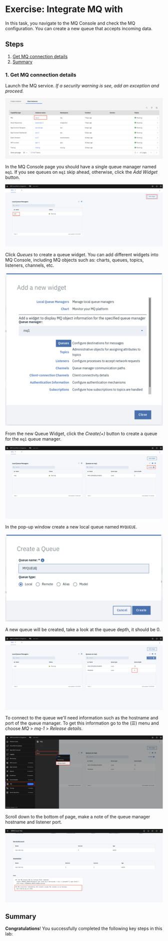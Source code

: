 # Exercise: Integrate MQ with

In this task, you navigate to the MQ Console and check the MQ configuration. You can create a new queue that accepts incoming data.

## Steps

1. [Get MQ connection details](#1-get-mq-connection-details)
1. [Summary](#summary)

### 1. Get MQ connection details

Launch the MQ service. *If a security warning is see, add an exception and proceed.*

![Launch MQ](images/cp4i-dashboard-mq.png)

In the MQ Console page you should have a single queue manager named `mq1`. If you see queues on `mq1` skip ahead, otherwise, click the *Add Widget* button.

![Add a Widget](images/mq-console-add-widget.png)

Click *Queues* to create a queue widget. You can add different widgets into MQ Console, including MQ objects such as: charts, queues, topics, listeners, channels, etc.

![Add a Queue Widget](images/add-queue-widget.png)

From the new Queue Widget, click the *Create(+)* button to create a queue for the `mq1` queue manager.

![Start creating a new queue](images/create-queue-button.png)

In the pop-up window create a new local queue named `MYQUEUE`.

![Create a new queue](images/create-queue.png)

A new queue will be created, take a look at the queue depth, it should be 0.

![Queue depth should be 0](images/queue-depth.png)

To connect to the queue we'll need information such as the hostname and port of the queue manager. To get this information go to the (☰) menu and choose *MQ* > *mq-1* > *Release details*.

![MQ release details](images/mq-release-details.png)

Scroll down to the bottom of page, make a note of the queue manager hostname and listener port.

![MQ connection info](images/mq-connection-info.png)

## Summary

**Congratulations**! You successfully completed the following key steps in this lab:
